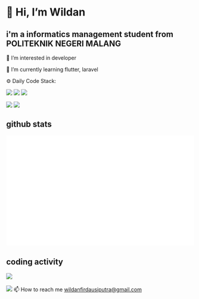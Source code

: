 # 👋 Hi, I’m Wildan 

## i'm a informatics management student from POLITEKNIK NEGERI MALANG
👀 I’m interested in developer

🌱 I’m currently learning flutter, laravel

⚙️ Daily Code Stack:

![](https://cdn.iconscout.com/icon/free/png-64/php-27-226042.png)
![](https://cdn.iconscout.com/icon/free/png-64/js-45-458325.png)
![](https://cdn.iconscout.com/icon/free/png-64/html-2752158-2284975.png)



![](https://cdn.iconscout.com/icon/free/png-64/flutter-2038877-1720090.png)
![](https://cdn.iconscout.com/icon/free/png-64/laravel-226015.png)


## github stats
![](https://github.com/WildanFp/github-stats-1/blob/master/generated/languages.svg)
## coding activity
![](https://wakatime.com/share/@a83a5bdf-8db2-469c-b0aa-4263050bdff7/7ec2a45b-bc73-4755-a853-a132d18fd7b9.svg)


![](https://media.giphy.com/media/bcKwTeSFswIlVJebN8/giphy.gif)
📫 How to reach me wildanfirdausiputra@gmail.com
<!---
WildanFp/WildanFp is a ✨ special ✨ repository because its `README.md` (this file) appears on your GitHub profile.
You can click the Preview link to take a look at your changes.
--->



